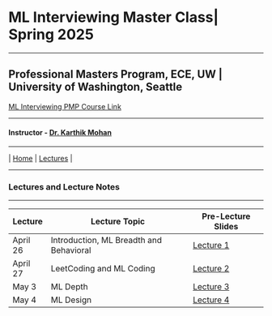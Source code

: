# ML Interviewing Master Class| Spring 2025

***
 
## Professional Masters Program, ECE, UW | University of Washington, Seattle 
[ML Interviewing PMP Course Link](https://www.ece.uw.edu/academics/professional-masters-short-courses/ml-interview-masterclass/)
***


#### Instructor - [Dr. Karthik Mohan](https://www.ece.uw.edu/people/karthik-mohan/)

***


| [Home](index.md)  | [Lectures](lectures.md)  |



***


### Lectures and Lecture Notes

***

| Lecture | Lecture Topic | Pre-Lecture Slides |
| --- | --- | --- |
| April 26 | Introduction, ML Breadth and Behavioral |  [Lecture 1](lectures/ML_Interviewing_Day_1.pdf) |
| April 27 | LeetCoding and ML Coding |  [Lecture 2](lectures/ML_Interviewing_Day_2.pdf) |
| May 3 | ML Depth |  [Lecture 3](lectures/ML_Interviewing_Day_3.pdf) |
| May 4 | ML Design |  [Lecture 4](lectures/ML_Interviewing_Day_4.pdf) |
